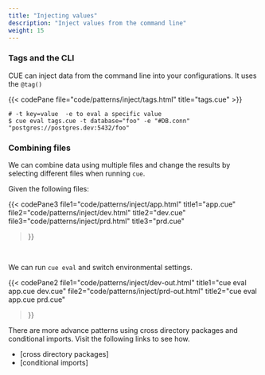 ```yaml
---
title: "Injecting values"
description: "Inject values from the command line"
weight: 15
---
```



### Tags and the CLI

CUE can inject data from the command line into your configurations.
It uses the `@tag()`

{{< codePane file="code/patterns/inject/tags.html" title="tags.cue" >}}

```shell
# -t key=value  -e to eval a specific value
$ cue eval tags.cue -t database="foo" -e "#DB.conn"
"postgres://postgres.dev:5432/foo"
```


### Combining files

We can combine data using multiple files
and change the results by selecting different files
when running `cue`.

Given the following files:

{{< codePane3 
  file1="code/patterns/inject/app.html" title1="app.cue"
  file2="code/patterns/inject/dev.html" title2="dev.cue"
  file3="code/patterns/inject/prd.html" title3="prd.cue"
>}}

<br>

We can run `cue eval` and switch environmental settings.

{{< codePane2
  file1="code/patterns/inject/dev-out.html" title1="cue eval app.cue dev.cue"
  file2="code/patterns/inject/prd-out.html" title2="cue eval app.cue prd.cue"
>}}

There are more advance patterns using cross directory packages
and conditional imports. Visit the following links to see how.

- [cross directory packages]
- [conditional imports]
